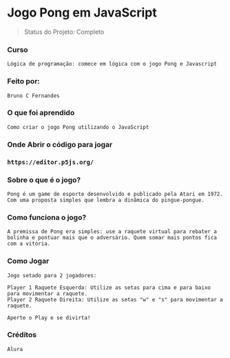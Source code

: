 <h1>Jogo Pong em JavaScript</h1>

> Status do Projeto: Completo

<h3>Curso</h3>

```
Lógica de programação: comece em lógica com o jogo Pong e Javascript
```

<h3>Feito por:</h3>

```
Bruno C Fernandes
```

<h3>O que foi aprendido</h3>

```
Como criar o jogo Pong utilizando o JavaScript
```

<h3>Onde Abrir o código para jogar<h3/>

```
https://editor.p5js.org/
```

<h3>Sobre o que é o jogo?</h3>

```
Pong é um game de esporte desenvolvido e publicado pela Atari em 1972. Com uma proposta simples que lembra a dinâmica do pingue-pongue.
```

<h3>Como funciona o jogo?</h3>

```
A premissa de Pong era simples: use a raquete virtual para rebater a bolinha e pontuar mais que o adversário. Quem somar mais pontos fica com a vitória.
```

<h3>Como Jogar</h3>

```
Jogo setado para 2 jogadores:

Player 1 Raquete Esquerda: Utilize as setas para cima e para baixo para movimentar a raquete.
Player 2 Raquete Direita: Utilize as setas "w" e "s" para movimentar a raquete.

Aperte o Play e se divirta!
```

<h3>Créditos</h3>

```
Alura
```
